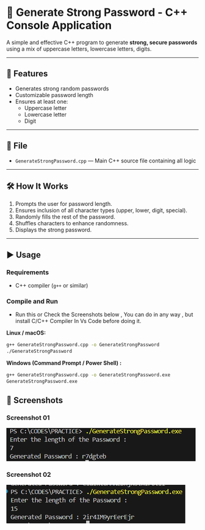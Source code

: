 # 🔐 Generate Strong Password - C++ Console Application

A simple and effective C++ program to generate **strong, secure passwords** using a mix of uppercase letters, lowercase letters, digits.

---

## 🚀 Features

- Generates strong random passwords
- Customizable password length
- Ensures at least one:
  - Uppercase letter
  - Lowercase letter
  - Digit
  

---

## 📁 File

- `GenerateStrongPassword.cpp` — Main C++ source file containing all logic

---

## 🛠️ How It Works

1. Prompts the user for password length.
2. Ensures inclusion of all character types (upper, lower, digit, special).
3. Randomly fills the rest of the password.
4. Shuffles characters to enhance randomness.
5. Displays the strong password.

---

## ▶️ Usage

### Requirements

- C++ compiler (`g++` or similar)

### Compile and Run
- Run this or Check the Screenshots below , You can do in any way , but install C/C++ Compiler In Vs Code before doing it.

**Linux / macOS:**
```bash
g++ GenerateStrongPassword.cpp -o GenerateStrongPassword
./GenerateStrongPassword
```
**Windows (Command Prompt / Power Shell) :**
```bash
g++ GenerateStrongPassword.cpp -o GenerateStrongPassword.exe
GenerateStrongPassword.exe
```
## 📸 Screenshots
### Screenshot 01 
![Screenshot01](https://github.com/RahulM2416/Strong-Password-Generator-cpp/blob/main/gsp1.png)

### Screenshot 02 
![Screenshot02](https://github.com/RahulM2416/Strong-Password-Generator-cpp/blob/main/gsp2.png)

